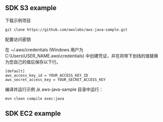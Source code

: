 ## SDK S3 example
下载示例项目

`git clone https://github.com/awslabs/aws-java-sample.git`

配置访问密钥

在 ~/.aws/credentials (Windows 用户为 C:\Users\USER_NAME\.aws\credentials) 中创建凭证，并在将带下划线的值替换为您自己的值后保存以下行。
```
[default]
aws_access_key_id = YOUR_ACCESS_KEY_ID
aws_secret_access_key = YOUR_SECRET_ACCESS_KEY
```
编译并运行示例
从 aws-java-sample 目录中运行：

`mvn clean compile exec:java`

## SDK EC2 example
